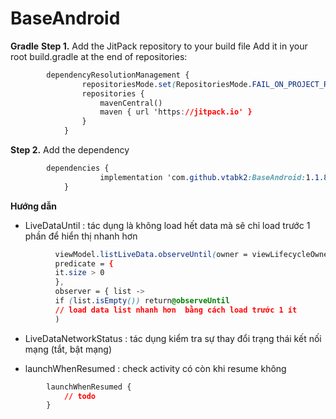 # BaseAndroid

**Gradle**
**Step 1.** Add the JitPack repository to your build file
Add it in your root build.gradle at the end of repositories:
```css
        dependencyResolutionManagement {
                repositoriesMode.set(RepositoriesMode.FAIL_ON_PROJECT_REPOS)
                repositories {
                    mavenCentral()
                    maven { url 'https://jitpack.io' }
                }
            }
```
**Step 2.** Add the dependency
```css
        dependencies {
                    implementation 'com.github.vtabk2:BaseAndroid:1.1.8'
            }
```

**Hướng dẫn**

- LiveDataUntil : tác dụng là không load hết data mà sẽ chỉ load trước 1 phần để hiển thị nhanh hơn

```css
          viewModel.listLiveData.observeUntil(owner = viewLifecycleOwner,
          predicate = {
          it.size > 0
          },
          observer = { list ->
          if (list.isEmpty()) return@observeUntil
          // load data list nhanh hơn  bằng cách load trước 1 ít
          )
```
- LiveDataNetworkStatus : tác dụng kiểm tra sự thay đổi trạng thái kết nối mạng (tắt, bật mạng)

- launchWhenResumed : check activity có còn khi resume không
```css
        launchWhenResumed {
            // todo
        }
```
